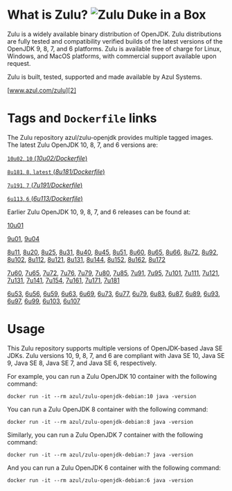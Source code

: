 What is Zulu? ![Zulu Duke in a Box][1]
======================================

Zulu is a widely available binary distribution of OpenJDK. Zulu distributions are fully tested and compatibility verified builds of the latest versions of the OpenJDK 9, 8, 7, and 6 platforms. Zulu is available free of charge for Linux, Windows, and MacOS platforms, with commercial support available upon request.

Zulu is built, tested, supported and made available by Azul Systems.

[www.azul.com/zulu][2]

Tags and `Dockerfile` links
===========================

The Zulu repository azul/zulu-openjdk provides multiple tagged images. The latest Zulu OpenJDK 10, 8, 7, and 6 versions are:

[`10u02`, `10` (*10u02/Dockerfile*)][70]

[`8u181`, `8`, `latest` (*8u181/Dockerfile*)][46]

[`7u191`, `7` (*7u191/Dockerfile*)][27]

[`6u113`, `6` (*6u113/Dockerfile*)][10]

Earlier Zulu OpenJDK 10, 9, 8, 7, and 6 releases can be found at:

[10u01][71]

[9u01][68], [9u04][69]

[8u11][47], [8u20][48], [8u25][49], [8u31][50], [8u40][51], [8u45][52], [8u51][53], [8u60][54], [8u65][55], [8u66][56], [8u72][57], [8u92][58], [8u102][59], [8u112][60], [8u121][61], [8u131][62], [8u144][63], [8u152][64], [8u162][65], [8u172][66]

[7u60][28], [7u65][29], [7u72][30], [7u76][31], [7u79][32], [7u80][33], [7u85][34], [7u91][35], [7u95][36], [7u101][37], [7u111][38], [7u121][39], [7u131][40], [7u141][41], [7u154][42], [7u161][43], [7u171][44], [7u181][45]

[6u53][11], [6u56][12], [6u59][13], [6u63][14], [6u69][15], [6u73][16], [6u77][17], [6u79][18], [6u83][19], [6u87][20], [6u89][21], [6u93][22], [6u97][23], [6u99][24], [6u103][25], [6u107][26]

Usage
=====

This Zulu repository supports multiple versions of OpenJDK-based Java SE JDKs. Zulu versions 10, 9, 8, 7, and 6 are compliant with Java SE 10, Java SE 9, Java SE 8, Java SE 7, and Java SE 6, respectively.

For example, you can run a Zulu OpenJDK 10 container with the following command:

    docker run -it --rm azul/zulu-openjdk-debian:10 java -version

You can run a Zulu OpenJDK 8 container with the following command:

    docker run -it --rm azul/zulu-openjdk-debian:8 java -version

Similarly, you can run a Zulu OpenJDK 7 container with the following command:

    docker run -it --rm azul/zulu-openjdk-debian:7 java -version

And you can run a Zulu OpenJDK 6 container with the following command:

    docker run -it --rm azul/zulu-openjdk-debian:6 java -version


  [1]: https://www.azul.com/files/ZuluDocker60.gif
  [2]: http://www.azul.com/zulu
  [10]: https://github.com/zulu-openjdk/zulu-openjdk/blob/master/debian/6u113-6.21.0.3/Dockerfile
  [11]: https://github.com/zulu-openjdk/zulu-openjdk/blob/master/debian/6u53-6.5.0.2/Dockerfile
  [12]: https://github.com/zulu-openjdk/zulu-openjdk/blob/master/debian/6u56-6.6.0.1/Dockerfile
  [13]: https://github.com/zulu-openjdk/zulu-openjdk/blob/master/debian/6u59-6.7.0.2/Dockerfile
  [14]: https://github.com/zulu-openjdk/zulu-openjdk/blob/master/debian/6u63-6.8.0.1/Dockerfile
  [15]: https://github.com/zulu-openjdk/zulu-openjdk/blob/master/debian/6u69-6.9.0.3/Dockerfile
  [16]: https://github.com/zulu-openjdk/zulu-openjdk/blob/master/debian/6u73-6.10.0.3/Dockerfile
  [17]: https://github.com/zulu-openjdk/zulu-openjdk/blob/master/debian/6u77-6.11.0.2/Dockerfile
  [18]: https://github.com/zulu-openjdk/zulu-openjdk/blob/master/debian/6u79-6.12.0.2/Dockerfile
  [19]: https://github.com/zulu-openjdk/zulu-openjdk/blob/master/debian/6u83-6.13.0.3/Dockerfile
  [20]: https://github.com/zulu-openjdk/zulu-openjdk/blob/master/debian/6u87-6.14.0.1/Dockerfile
  [21]: https://github.com/zulu-openjdk/zulu-openjdk/blob/master/debian/6u89-6.15.0.1/Dockerfile
  [22]: https://github.com/zulu-openjdk/zulu-openjdk/blob/master/debian/6u93-6.16.0.1/Dockerfile
  [23]: https://github.com/zulu-openjdk/zulu-openjdk/blob/master/debian/6u97-6.17.0.1/Dockerfile
  [24]: https://github.com/zulu-openjdk/zulu-openjdk/blob/master/debian/6u99-6.18.0.3/Dockerfile
  [25]: https://github.com/zulu-openjdk/zulu-openjdk/blob/master/debian/6u103-6.19.0.1/Dockerfile
  [26]: https://github.com/zulu-openjdk/zulu-openjdk/blob/master/debian/6u107-6.20.0.1/Dockerfile
  [27]: https://github.com/zulu-openjdk/zulu-openjdk/blob/master/debian/7u191-7.24.0.1/Dockerfile
  [28]: https://github.com/zulu-openjdk/zulu-openjdk/blob/master/debian/7u60-7.5.0.1/Dockerfile
  [29]: https://github.com/zulu-openjdk/zulu-openjdk/blob/master/debian/7u65-7.6.0.1/Dockerfile
  [30]: https://github.com/zulu-openjdk/zulu-openjdk/blob/master/debian/7u72-7.7.0.1/Dockerfile
  [31]: https://github.com/zulu-openjdk/zulu-openjdk/blob/master/debian/7u76-7.8.0.3/Dockerfile
  [32]: https://github.com/zulu-openjdk/zulu-openjdk/blob/master/debian/7u79-7.9.0.2/Dockerfile
  [33]: https://github.com/zulu-openjdk/zulu-openjdk/blob/master/debian/7u80-7.10.0.1/Dockerfile
  [34]: https://github.com/zulu-openjdk/zulu-openjdk/blob/master/debian/7u85-7.11.0.3/Dockerfile
  [35]: https://github.com/zulu-openjdk/zulu-openjdk/blob/master/debian/7u91-7.12.0.3/Dockerfile
  [36]: https://github.com/zulu-openjdk/zulu-openjdk/blob/master/debian/7u95-7.13.0.1/Dockerfile
  [37]: https://github.com/zulu-openjdk/zulu-openjdk/blob/master/debian/7u101-7.14.0.5/Dockerfile
  [38]: https://github.com/zulu-openjdk/zulu-openjdk/blob/master/debian/7u111-7.15.0.1/Dockerfile
  [39]: https://github.com/zulu-openjdk/zulu-openjdk/blob/master/debian/7u121-7.16.0.1/Dockerfile
  [40]: https://github.com/zulu-openjdk/zulu-openjdk/blob/master/debian/7u131-7.17.0.5/Dockerfile
  [41]: https://github.com/zulu-openjdk/zulu-openjdk/blob/master/debian/7u141-7.18.0.3/Dockerfile
  [42]: https://github.com/zulu-openjdk/zulu-openjdk/blob/master/debian/7u154-7.20.0.3/Dockerfile
  [43]: https://github.com/zulu-openjdk/zulu-openjdk/blob/master/debian/7u161-7.21.0.3/Dockerfile
  [44]: https://github.com/zulu-openjdk/zulu-openjdk/blob/master/debian/7u171-7.22.0.3/Dockerfile
  [45]: https://github.com/zulu-openjdk/zulu-openjdk/blob/master/debian/7u181-7.23.0.1/Dockerfile
  [46]: https://github.com/zulu-openjdk/zulu-openjdk/blob/master/debian/8u181-8.31.0.1/Dockerfile
  [47]: https://github.com/zulu-openjdk/zulu-openjdk/blob/master/debian/8u11-8.2.0.1/Dockerfile
  [48]: https://github.com/zulu-openjdk/zulu-openjdk/blob/master/debian/8u20-8.3.0.1/Dockerfile
  [49]: https://github.com/zulu-openjdk/zulu-openjdk/blob/master/debian/8u25-8.4.0.1/Dockerfile
  [50]: https://github.com/zulu-openjdk/zulu-openjdk/blob/master/debian/8u31-8.5.0.1/Dockerfile
  [51]: https://github.com/zulu-openjdk/zulu-openjdk/blob/master/debian/8u40-8.6.0.1/Dockerfile
  [52]: https://github.com/zulu-openjdk/zulu-openjdk/blob/master/debian/8u45-8.7.0.5/Dockerfile
  [53]: https://github.com/zulu-openjdk/zulu-openjdk/blob/master/debian/8u51-8.8.0.3/Dockerfile
  [54]: https://github.com/zulu-openjdk/zulu-openjdk/blob/master/debian/8u60-8.9.0.4/Dockerfile
  [55]: https://github.com/zulu-openjdk/zulu-openjdk/blob/master/debian/8u65-8.10.0.1/Dockerfile
  [56]: https://github.com/zulu-openjdk/zulu-openjdk/blob/master/debian/8u66-8.11.0.1/Dockerfile
  [57]: https://github.com/zulu-openjdk/zulu-openjdk/blob/master/debian/8u72-8.13.0.5/Dockerfile
  [58]: https://github.com/zulu-openjdk/zulu-openjdk/blob/master/debian/8u92-8.15.0.1/Dockerfile
  [59]: https://github.com/zulu-openjdk/zulu-openjdk/blob/master/debian/8u102-8.17.0.3/Dockerfile
  [60]: https://github.com/zulu-openjdk/zulu-openjdk/blob/master/debian/8u112-8.19.0.1/Dockerfile
  [61]: https://github.com/zulu-openjdk/zulu-openjdk/blob/master/debian/8u121-8.20.0.5/Dockerfile
  [62]: https://github.com/zulu-openjdk/zulu-openjdk/blob/master/debian/8u131-8.21.0.1/Dockerfile
  [63]: https://github.com/zulu-openjdk/zulu-openjdk/blob/master/debian/8u144-8.23.0.3/Dockerfile
  [64]: https://github.com/zulu-openjdk/zulu-openjdk/blob/master/debian/8u152-8.25.0.1/Dockerfile
  [65]: https://github.com/zulu-openjdk/zulu-openjdk/blob/master/debian/8u162-8.27.0.7/Dockerfile
  [66]: https://github.com/zulu-openjdk/zulu-openjdk/blob/master/debian/8u172-8.30.0.1/Dockerfile
  [67]: https://github.com/zulu-openjdk/zulu-openjdk/blob/master/debian/9u07-9.0.7.1/Dockerfile
  [68]: https://github.com/zulu-openjdk/zulu-openjdk/blob/master/debian/9u01-9.0.1.3/Dockerfile
  [69]: https://github.com/zulu-openjdk/zulu-openjdk/blob/master/debian/9u04-9.0.4.1/Dockerfile
  [70]: https://github.com/zulu-openjdk/zulu-openjdk/blob/master/debian/10u02-10.3/Dockerfile
  [71]: https://github.com/zulu-openjdk/zulu-openjdk/blob/master/debian/10u01-10.2/Dockerfile
